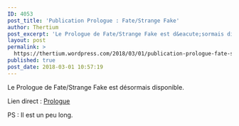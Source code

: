 ```yaml
---
ID: 4053
post_title: 'Publication Prologue : Fate/Strange Fake'
author: Thertium
post_excerpt: 'Le Prologue de Fate/Strange Fake est d&eacute;sormais disponible. Lien direct : Prologue PS : Il est un peu long.'
layout: post
permalink: >
  https://thertium.wordpress.com/2018/03/01/publication-prologue-fate-strange-fake/
published: true
post_date: 2018-03-01 10:57:19
---
```

<p>Le Prologue de Fate/Strange Fake est désormais disponible.</p>
<p>Lien direct : <a href="https://thertium.wordpress.com/projet/fate-strange-fake/prologue/">Prologue</a></p>
<p>PS : Il est un peu long.</p>